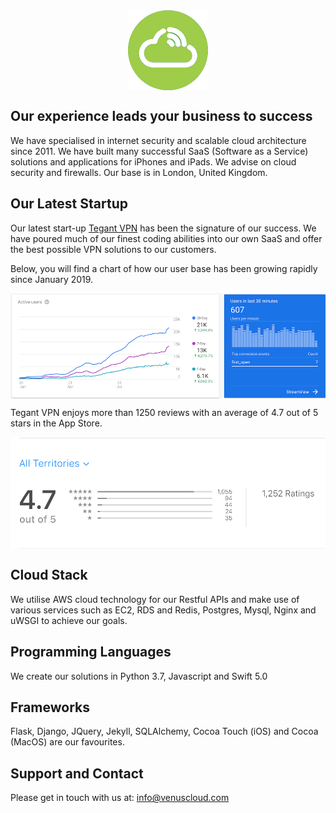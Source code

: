 <img src="logo_flat_bright.png" alt="Venus Cloud Company Logo" style="display: block; margin: 0 auto;">

## Our experience leads your business to success

We have specialised in internet security and scalable cloud architecture since 2011. We have built many successful SaaS (Software as a Service) solutions and applications for iPhones and iPads. We advise on cloud security and firewalls. Our base is in London, United Kingdom.

## Our Latest Startup
Our latest start-up [Tegant VPN](https://tegant.com) has been the signature of our success. We have poured much of our finest coding abilities into our own SaaS and offer the best possible VPN solutions to our customers.

Below, you will find a chart of how our user base has been growing rapidly since January 2019. 

<img src="tegant_user_growth.png" alt="Tegant User Growth Chart" style="display: block; margin: 0 auto;">

Tegant VPN enjoys more than 1250 reviews with an average of 4.7 out of 5 stars in the App Store.

<img src="tegant_reviews.png" alt="Tegant Reviews" style="display: block; margin: 0 auto;">

## Cloud Stack
We utilise AWS cloud technology for our Restful APIs and make use of various services such as EC2, RDS and Redis, Postgres, Mysql, Nginx and uWSGI to achieve our goals.

## Programming Languages
We create our solutions in Python 3.7, Javascript and Swift 5.0

## Frameworks
Flask, Django, JQuery, Jekyll, SQLAlchemy, Cocoa Touch (iOS) and Cocoa (MacOS) are our favourites.

## Support and Contact
Please get in touch with us at: info@venuscloud.com
